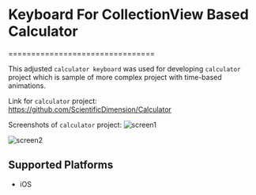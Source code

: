 # Keyboard For CollectionView Based Calculator
================================

This adjusted `calculator keyboard`  was used for developing `calculator` project which is sample of more complex project with time-based animations.

Link for `calculator` project:
 https://github.com/ScientificDimension/Calculator

Screenshots of `calculator` project:
![screen1](https://user-images.githubusercontent.com/27812408/43047018-5931fe4c-8dda-11e8-92d4-f1f29758dcda.gif)

![screen2](https://user-images.githubusercontent.com/27812408/43047009-33250d0c-8dda-11e8-8480-5d4ed922ba44.gif)

## Supported Platforms

- iOS